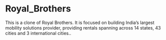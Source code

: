 # Royal_Brothers
This is a clone of Royal Brothers. It is focused on building India’s largest mobility solutions provider, providing rentals spanning across 14 states, 43 cities and 3 international cities..
